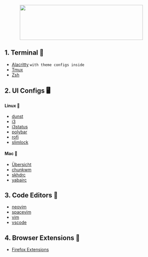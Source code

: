 <p align="center">
    <img src="https://raw.githubusercontent.com/the-robot/dots/master/dotfiles.png" width="404" height="115">
</p>

## 1. Terminal 🚀

- [Alacritty](https://github.com/the-robot/dots/tree/master/terminals/alacritty) `with theme configs inside`
- [Tmux](https://github.com/the-robot/dots/blob/master/terminals/tmux)
- [Zsh](https://github.com/the-robot/dots/blob/master/terminals/.zshrc)

## 2. UI Configs 🖥️

#### Linux 🐧

- [dunst](https://github.com/the-robot/dots/tree/master/ui/dunst)
- [i3](https://github.com/the-robot/dots/tree/master/ui/i3)
- [i3status](https://github.com/the-robot/dots/tree/master/ui/i3status)
- [polybar](https://github.com/the-robot/dots/tree/master/ui/polybar)
- [rofi](https://github.com/the-robot/dots/tree/master/ui/rofi)
- [slimlock](https://github.com/the-robot/dots/tree/master/ui/slim)

#### Mac 🍎

- [Übersicht](https://github.com/the-robot/dots/tree/master/ui/Ubersicht/)
- [chunkwm](https://github.com/the-robot/dots/blob/master/ui/.chunkwmrc)
- [skhdrc](https://github.com/the-robot/dots/blob/master/ui/.skhdrc)
- [yabairc](https://github.com/the-robot/dots/blob/master/ui/.yabairc)

## 3. Code Editors 📒

- [neovim](https://github.com/the-robot/dots/tree/master/vi/nvim)
- [spacevim](https://github.com/the-robot/dots/tree/master/vi/spacevim)
- [vim](https://github.com/the-robot/dots/blob/master/vi/vimrc)
- [vscode](https://github.com/the-robot/dots/blob/master/vscode)

## 4. Browser Extensions 🦊

- [Firefox Extensions](https://github.com/the-robot/dots/wiki/Firefox-Extensions)
